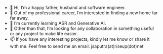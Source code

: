 - 👋 Hi, I’m a happy father, husband and software engineer.
- 👀 Out of my professional career, I’m interested in finding a new home far far away.
- 🌱 I’m currently learning ASR and Generative AI.
- 💞️ Other than that, I’m looking for any collaboration in something useful or any project to make life easier.
- 📫 If you have any interesting projects, kindly let me know or share it with me. Feel free to send me an email: jsaputra(at)riseup(dot)net

<!---
jwongso/jwongso is a happy father, husband and software engineer. He's (always) looking for new challenges and achievements.
--->
